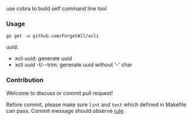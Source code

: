 use cobra to build self command line tool

### Usage
```shell
go get -u github.com/ForgetAll/xcli
```

uuid:

* xcli uuid: generate uuid
* xcli uuid -t/--trim: generate uuid without '-' char
    

### Contribution
Welcome to discuss or commit pull request!

Before commit, please make sure `lint` and `test` which defined in Makefile can pass.
Commit message should observe [rule](https://github.com/woai3c/Front-end-articles/blob/master/git%20commit%20style.md).
